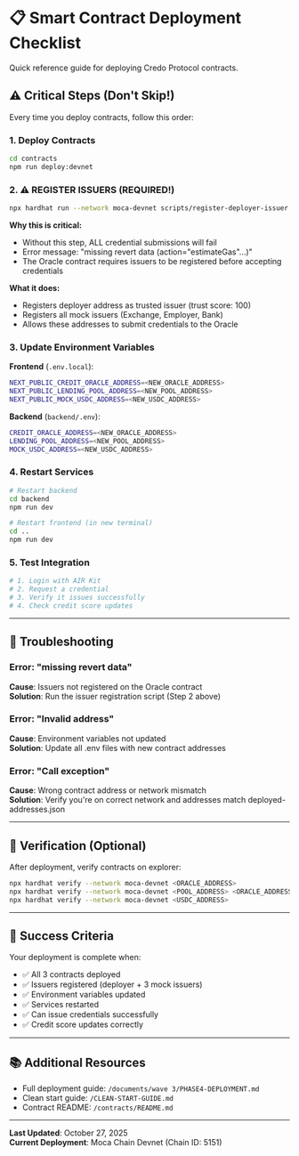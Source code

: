 # 📋 Smart Contract Deployment Checklist

Quick reference guide for deploying Credo Protocol contracts.

## ⚠️ Critical Steps (Don't Skip!)

Every time you deploy contracts, follow this order:

### 1. Deploy Contracts
```bash
cd contracts
npm run deploy:devnet
```

### 2. ⚠️ REGISTER ISSUERS (REQUIRED!)
```bash
npx hardhat run --network moca-devnet scripts/register-deployer-issuer.ts
```

**Why this is critical:**
- Without this step, ALL credential submissions will fail
- Error message: "missing revert data (action="estimateGas"...)"
- The Oracle contract requires issuers to be registered before accepting credentials

**What it does:**
- Registers deployer address as trusted issuer (trust score: 100)
- Registers all mock issuers (Exchange, Employer, Bank)
- Allows these addresses to submit credentials to the Oracle

### 3. Update Environment Variables

**Frontend** (`.env.local`):
```bash
NEXT_PUBLIC_CREDIT_ORACLE_ADDRESS=<NEW_ORACLE_ADDRESS>
NEXT_PUBLIC_LENDING_POOL_ADDRESS=<NEW_POOL_ADDRESS>
NEXT_PUBLIC_MOCK_USDC_ADDRESS=<NEW_USDC_ADDRESS>
```

**Backend** (`backend/.env`):
```bash
CREDIT_ORACLE_ADDRESS=<NEW_ORACLE_ADDRESS>
LENDING_POOL_ADDRESS=<NEW_POOL_ADDRESS>
MOCK_USDC_ADDRESS=<NEW_USDC_ADDRESS>
```

### 4. Restart Services

```bash
# Restart backend
cd backend
npm run dev

# Restart frontend (in new terminal)
cd ..
npm run dev
```

### 5. Test Integration

```bash
# 1. Login with AIR Kit
# 2. Request a credential
# 3. Verify it issues successfully
# 4. Check credit score updates
```

---

## 🔧 Troubleshooting

### Error: "missing revert data"
**Cause**: Issuers not registered on the Oracle contract  
**Solution**: Run the issuer registration script (Step 2 above)

### Error: "Invalid address"
**Cause**: Environment variables not updated  
**Solution**: Update all .env files with new contract addresses

### Error: "Call exception"
**Cause**: Wrong contract address or network mismatch  
**Solution**: Verify you're on correct network and addresses match deployed-addresses.json

---

## 📝 Verification (Optional)

After deployment, verify contracts on explorer:

```bash
npx hardhat verify --network moca-devnet <ORACLE_ADDRESS>
npx hardhat verify --network moca-devnet <POOL_ADDRESS> <ORACLE_ADDRESS>
npx hardhat verify --network moca-devnet <USDC_ADDRESS>
```

---

## 🎯 Success Criteria

Your deployment is complete when:
- ✅ All 3 contracts deployed
- ✅ Issuers registered (deployer + 3 mock issuers)
- ✅ Environment variables updated
- ✅ Services restarted
- ✅ Can issue credentials successfully
- ✅ Credit score updates correctly

---

## 📚 Additional Resources

- Full deployment guide: `/documents/wave 3/PHASE4-DEPLOYMENT.md`
- Clean start guide: `/CLEAN-START-GUIDE.md`
- Contract README: `/contracts/README.md`

---

**Last Updated**: October 27, 2025  
**Current Deployment**: Moca Chain Devnet (Chain ID: 5151)

